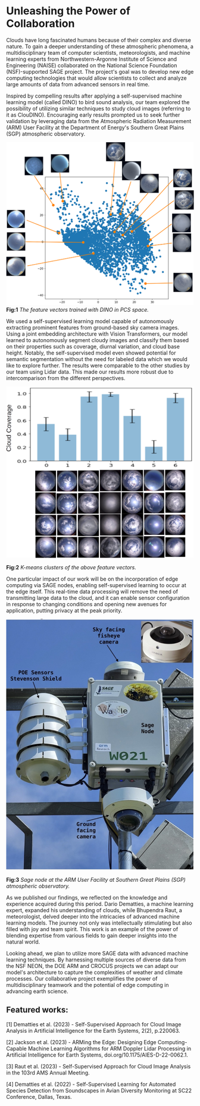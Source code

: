 # Unleashing the Power of Collaboration 

Clouds have long fascinated humans because of their complex and diverse nature. To gain a deeper understanding of these atmospheric phenomena, a multidisciplinary team of computer scientists, meteorologists, and machine learning experts from Northwestern-Argonne Institute of Science and Engineering (NAISE) collaborated on the National Science Foundation (NSF)-supported SAGE project. The project's goal was to develop new edge computing technologies that would allow scientists to collect and analyze large amounts of data from advanced sensors in real time.

Inspired by compelling results after applying a self-supervised machine learning model (called DINO) to bird sound analysis, our team explored the possibility of utilizing similar techniques to study cloud images (referring to it as ClouDINO). Encouraging early results prompted us to seek further validation by leveraging data from the Atmospheric Radiation Measurement (ARM) User Facility at the Department of Energy's Southern Great Plains (SGP) atmospheric observatory.


![Zones](imgs/Zones.png)
**Fig:1** _The feature vectors trained with DINO in PCS space._


We used a self-supervised learning model capable of autonomously extracting prominent features from ground-based sky camera images. Using a joint embedding architecture with Vision Transformers, our model learned to autonomously segment cloudy images and classify them based on their properties such as coverage, diurnal variation, and cloud base height. Notably, the self-supervised model even showed potential for semantic segmentation without the need for labeled data which we would like to explore further. The results were comparable to the other studies by our team using Lidar data. This made our results more robust due to intercomparison from the different perspectives.

![Clusters_Labelled](imgs/Clusters_Labelled.png)

**Fig:2** _K-means clusters of the above feature vectors._


One particular impact of our work will be on the incorporation of edge computing via SAGE nodes, enabling self-supervised learning to occur at the edge itself. This real-time data processing will remove the need of transmitting large data to the cloud, and it can enable sensor configuration in response to changing conditions and opening new avenues for application, putting privacy at the peak priority.


![instruments2](imgs/instruments2.jpg)

**Fig:3** _Sage node at the ARM User Facility at Southern Great Plains (SGP) atmospheric observatory._

As we published our findings, we reflected on the knowledge and experience acquired during this period. Dario Dematties, a machine learning expert, expanded his understanding of clouds, while Bhupendra Raut, a meteorologist, delved deeper into the intricacies of advanced machine learning models. The journey not only was intellectually stimulating but also filled with joy and team spirit. This work is an example of the power of blending expertise from various fields to gain deeper insights into the natural world.

Looking ahead, we plan to utilize more SAGE data with advanced machine learning techniques. By harnessing multiple sources of  diverse data from the NSF NEON, the DOE ARM and CROCUS projects we can adapt our model's architecture to capture the complexities of weather and climate processes. Our collaborative project exemplifies the power of multidisciplinary teamwork and the potential of edge computing in advancing earth science.


## Featured works: 
[1] Dematties et al. (2023) - Self-Supervised Approach for Cloud Image Analysis in Artificial Intelligence for the Earth Systems, 2(2), p.220063.

[2] Jackson et al. (2023) - ARMing the Edge: Designing Edge Computing-Capable Machine Learning Algorithms for ARM Doppler Lidar Processing in Artificial Intelligence for Earth Systems, doi.org/10.1175/AIES-D-22-0062.1.

[3] Raut et al. (2023) - Self-Supervised Approach for Cloud Image Analysis in the 103rd AMS Annual Meeting.

[4] Dematties et al. (2022) - Self-Supervised Learning for Automated Species Detection from Soundscapes in Avian Diversity Monitoring at SC22 Conference, Dallas, Texas.

